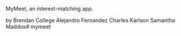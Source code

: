 MyMeet, an interest-matching app.

by
Brendan College
Alejandro Fernandez
Charles Karlson
Samantha Maddox# mymeet

